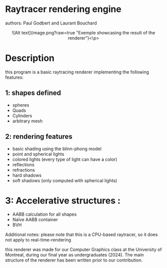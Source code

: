# Raytracer rendering engine
authors: Paul Godbert and Laurant Bouchard


  
<p align=center>![Alt text](image.png?raw=true "Exemple showcasing the result of the renderer")<\p>

# Description
this program is a basic raytracing renderer implementing the following features:

## 1: shapes defined
-  spheres
-  Quads
-  Cylinders
-  arbitrary mesh

## 2: rendering features
- basic shading using the blinn-phong model
- point and spherical lights
- colored lights (every type of light can have a color)
- reflections
- refractions
- hard shadows
- soft shadows (only computed with spherical lights)

# 3: Accelerative structures :
- AABB calculation for all shapes
- Naïve AABB container
- BVH

Additional notes: 
please note that this is a CPU-based raytracer, so it does not apply to real-time-rendering

this renderer was made for our Computer Graphics class at the University of Montreal, during our final year as undergraduates (2024). 
The main structure of the renderer has been written prior to our contribution. 

